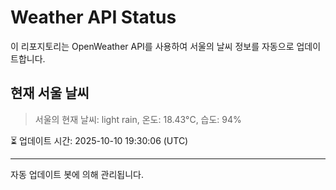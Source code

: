 
# Weather API Status

이 리포지토리는 OpenWeather API를 사용하여 서울의 날씨 정보를 자동으로 업데이트합니다.

## 현재 서울 날씨
> 서울의 현재 날씨: light rain, 온도: 18.43°C, 습도: 94%

⏳ 업데이트 시간: 2025-10-10 19:30:06 (UTC)

---
자동 업데이트 봇에 의해 관리됩니다.
